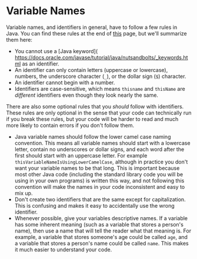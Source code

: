 # Variable Names

Variable names, and identifiers in general, have to follow a few rules in Java.
You can find these rules at the end of [this](
https://docs.oracle.com/javase/tutorial/java/nutsandbolts/variables.html) page,
but we'll summarize them here:
- You cannot use a [Java keyword](
https://docs.oracle.com/javase/tutorial/java/nutsandbolts/_keywords.html as an
identifier.
- An identifier can only contain letters (uppercase or lowercase), numbers,
the underscore character (`_`), or the dollar sign (`$`) character.
- An identifier cannot begin with a number.
- Identifiers are case-sensitive, which means `thisname` and `thisName` are
*different* identifiers even though they look nearly the same.

There are also some optional rules that you *should* follow with identifiers.
These rules are only optional in the sense that your code can technically run if
you break these rules, but your code will be harder to read and much more likely
to contain errors if you don't follow them.
- Java variable names should follow the lower camel case naming convention. This
means all variable names should start with a lowercase letter, contain no
underscores or dollar signs, and each word after the first should start with an
uppercase letter. For example `thisVariableNameIsUsingLowerCamelCase`, although
in practice you don't want your variable names to be that long. This is
important because most other Java code (including the standard library code you
will be using in your own programs) is written this way, and not following this
convention will make the names in your code inconsistent and easy to mix up.
- Don't create two identifiers that are the same except for capitalization. This
is confusing and makes it easy to accidentally use the wrong identifier.
- Whenever possible, give your variables descriptive names. If a variable has
some inherent meaning (such as a variable that stores a person's name), then use
a name that will tell the reader what that meaning is. For example, a variable
that stores someone's age could be called `age`, and a variable that stores a
person's name could be called `name`. This makes it much easier to understand
your code.
